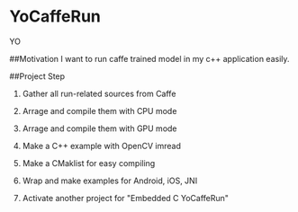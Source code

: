 # YoCaffeRun
YO

##Motivation
I want to run caffe trained model in my c++ application easily.


##Project Step
1. Gather all run-related sources from Caffe

2. Arrage and compile them with CPU mode

3. Arrage and compile them with GPU mode

4. Make a C++ example with OpenCV imread

5. Make a CMaklist for easy compiling

6. Wrap and make examples for Android, iOS, JNI

7. Activate another project for "Embedded C YoCaffeRun"
